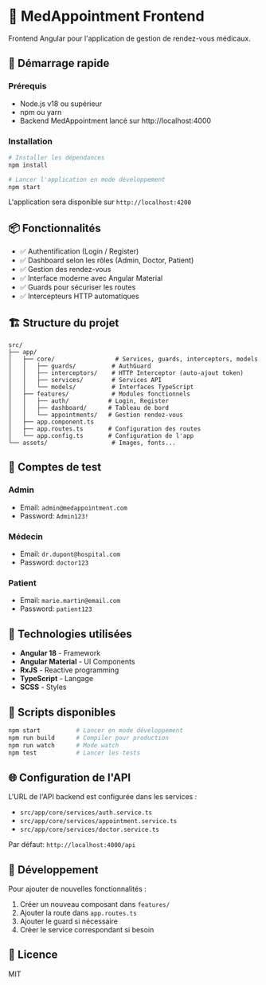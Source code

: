 # 🏥 MedAppointment Frontend

Frontend Angular pour l'application de gestion de rendez-vous médicaux.

## 🚀 Démarrage rapide

### Prérequis
- Node.js v18 ou supérieur
- npm ou yarn
- Backend MedAppointment lancé sur http://localhost:4000

### Installation

```bash
# Installer les dépendances
npm install

# Lancer l'application en mode développement
npm start
```

L'application sera disponible sur `http://localhost:4200`

## 📦 Fonctionnalités

- ✅ Authentification (Login / Register)
- ✅ Dashboard selon les rôles (Admin, Doctor, Patient)
- ✅ Gestion des rendez-vous
- ✅ Interface moderne avec Angular Material
- ✅ Guards pour sécuriser les routes
- ✅ Intercepteurs HTTP automatiques

## 🏗️ Structure du projet

```
src/
├── app/
│   ├── core/                 # Services, guards, interceptors, models
│   │   ├── guards/          # AuthGuard
│   │   ├── interceptors/    # HTTP Interceptor (auto-ajout token)
│   │   ├── services/        # Services API
│   │   └── models/          # Interfaces TypeScript
│   ├── features/            # Modules fonctionnels
│   │   ├── auth/           # Login, Register
│   │   ├── dashboard/      # Tableau de bord
│   │   └── appointments/   # Gestion rendez-vous
│   ├── app.component.ts
│   ├── app.routes.ts       # Configuration des routes
│   └── app.config.ts       # Configuration de l'app
└── assets/                  # Images, fonts...
```

## 🔐 Comptes de test

### Admin
- Email: `admin@medappointment.com`
- Password: `Admin123!`

### Médecin
- Email: `dr.dupont@hospital.com`
- Password: `doctor123`

### Patient
- Email: `marie.martin@email.com`
- Password: `patient123`

## 🎨 Technologies utilisées

- **Angular 18** - Framework
- **Angular Material** - UI Components
- **RxJS** - Reactive programming
- **TypeScript** - Langage
- **SCSS** - Styles

## 📝 Scripts disponibles

```bash
npm start          # Lancer en mode développement
npm run build      # Compiler pour production
npm run watch      # Mode watch
npm test           # Lancer les tests
```

## 🌐 Configuration de l'API

L'URL de l'API backend est configurée dans les services :
- `src/app/core/services/auth.service.ts`
- `src/app/core/services/appointment.service.ts`
- `src/app/core/services/doctor.service.ts`

Par défaut: `http://localhost:4000/api`

## 🚧 Développement

Pour ajouter de nouvelles fonctionnalités :

1. Créer un nouveau composant dans `features/`
2. Ajouter la route dans `app.routes.ts`
3. Ajouter le guard si nécessaire
4. Créer le service correspondant si besoin

## 📄 Licence

MIT
